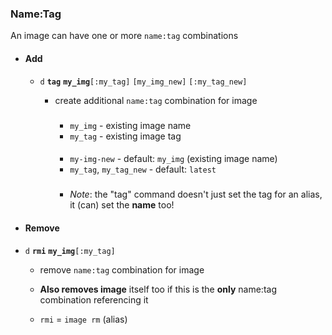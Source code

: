
### Name:Tag
An image can have one or more  `name:tag` combinations 

- #### Add

    -  `d` **`tag`** **`my_img`**`[:my_tag]`  `[my_img_new]` `[:my_tag_new]`
        - create additional `name:tag` combination for image 
            #####
            - `my_img` - existing image name
            - `my_tag` - existing image tag
            ####
            -  `my-img-new` - default:  `my_img` (existing image name)
            - `my_tag`, `my_tag_new` - default: `latest`

            ###
            - _Note_: the "tag" command doesn't just set the tag for an alias, it (can) set the **name** too! 



- #### Remove
- `d` **`rmi`** **`my_img`**`[:my_tag]` 
 
    - remove `name:tag` combination for image 

    - **Also removes image** itself too if this is the **only** name:tag combination referencing it

    - `rmi` = `image rm` (alias)

